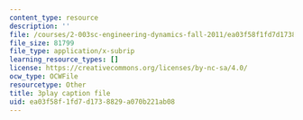 ```yaml
---
content_type: resource
description: ''
file: /courses/2-003sc-engineering-dynamics-fall-2011/ea03f58f1fd7d1738829a070b221ab08_9CPA6WG6mRo.srt
file_size: 81799
file_type: application/x-subrip
learning_resource_types: []
license: https://creativecommons.org/licenses/by-nc-sa/4.0/
ocw_type: OCWFile
resourcetype: Other
title: 3play caption file
uid: ea03f58f-1fd7-d173-8829-a070b221ab08
---
```

